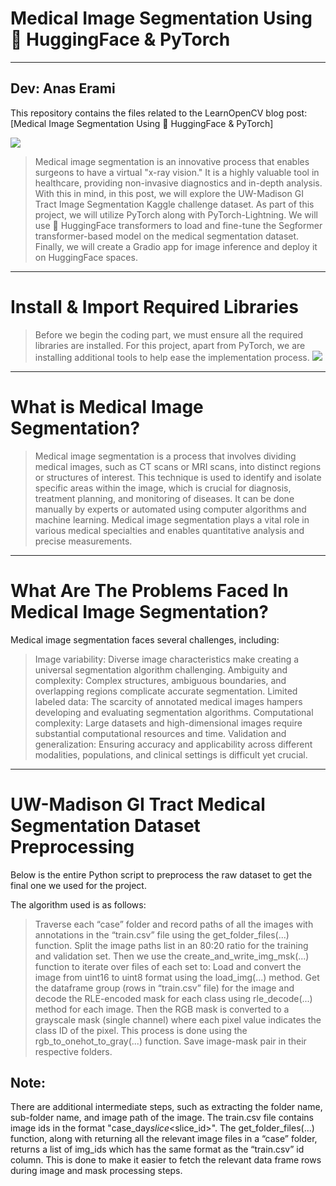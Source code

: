 # Medical Image Segmentation Using 🤗 HuggingFace & PyTorch
---
Dev: Anas Erami
---

This repository contains the files related to the LearnOpenCV blog post: [Medical Image Segmentation Using 🤗 HuggingFace & PyTorch]

<a href="#" target="_blank"><img src="https://learnopencv.com/wp-content/uploads/2023/07/medical-image-segmentation_competition_dataset_example-1024x269.png"></a>
> Medical image segmentation is an innovative process that enables surgeons to have a virtual "x-ray vision." It is a highly valuable tool in healthcare, providing non-invasive diagnostics and in-depth analysis. With this in mind, in this post, we will explore the UW-Madison GI Tract Image Segmentation Kaggle challenge dataset. As part of this project, we will utilize PyTorch along with PyTorch-Lightning. We will use 🤗 HuggingFace transformers to load and fine-tune the Segformer transformer-based model on the medical segmentation dataset. Finally, we will create a Gradio app for image inference and deploy it on HuggingFace spaces.


---
# Install & Import Required Libraries
> Before we begin the coding part, we must ensure all the required libraries are installed. For this project, apart from PyTorch, we are installing additional tools to help ease the implementation process. 
<a href="#" target="_blank"><img src="https://learnopencv.com/wp-content/uploads/2023/07/medical-image-segmentation_tool_logos.png"></a>
---


# What is Medical Image Segmentation?
> Medical image segmentation is a process that involves dividing medical images, such as CT scans or MRI scans, into distinct regions or structures of interest. This technique is used to identify and isolate specific areas within the image, which is crucial for diagnosis, treatment planning, and monitoring of diseases. It can be done manually by experts or automated using computer algorithms and machine learning. Medical image segmentation plays a vital role in various medical specialties and enables quantitative analysis and precise measurements.


---

# What Are The Problems Faced In Medical Image Segmentation?
Medical image segmentation faces several challenges, including:

> Image variability: Diverse image characteristics make creating a universal segmentation algorithm challenging.
Ambiguity and complexity: Complex structures, ambiguous boundaries, and overlapping regions complicate accurate segmentation.
Limited labeled data: The scarcity of annotated medical images hampers developing and evaluating segmentation algorithms.
Computational complexity: Large datasets and high-dimensional images require substantial computational resources and time.
Validation and generalization: Ensuring accuracy and applicability across different modalities, populations, and clinical settings is difficult yet crucial.

---

# UW-Madison GI Tract Medical Segmentation Dataset Preprocessing
Below is the entire Python script to preprocess the raw dataset to get the final one we used for the project.

The algorithm used is as follows:

> Traverse each “case” folder and record paths of all the images with annotations in the “train.csv” file using the get_folder_files(...) function.
Split the image paths list in an 80:20 ratio for the training and validation set.
Then we use the create_and_write_img_msk(...) function to iterate over files of each set to:
Load and convert the image from uint16 to uint8 format using the load_img(...) method.
Get the dataframe group (rows in “train.csv” file) for the image and decode the RLE-encoded mask for each class using rle_decode(...) method for each image. Then the RGB mask is converted to a grayscale mask (single channel) where each pixel value indicates the class ID of the pixel. This process is done using the rgb_to_onehot_to_gray(...) function.
Save image-mask pair in their respective folders.
## Note:

There are additional intermediate steps, such as extracting the folder name, sub-folder name, and image path of the image.
The train.csv file contains image ids in the format "case<num>_day<num>_slice_<slice_id>". The get_folder_files(...) function, along with returning all the relevant image files in a “case” folder, returns a list of img_ids which has the same format as the “train.csv” id column. This is done to make it easier to fetch the relevant data frame rows during image and mask processing steps.

